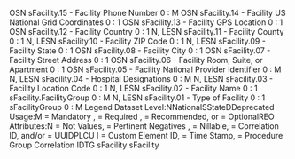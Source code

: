 

OSN
sFacility.15 - Facility Phone Number
0 : M
OSN
sFacility.14 - Facility US National Grid Coordinates
0 : 1
OSN
sFacility.13 - Facility GPS Location
0 : 1
OSN
sFacility.12 - Facility Country
0 : 1
N, LESN
sFacility.11 - Facility County
0 : 1
N, LESN
sFacility.10 - Facility ZIP Code
0 : 1
N, LESN
sFacility.09 - Facility State
0 : 1
OSN
sFacility.08 - Facility City
0 : 1
OSN
sFacility.07 - Facility Street Address
0 : 1
OSN
sFacility.06 - Facility Room, Suite, or Apartment
0 : 1
OSN
sFacility.05 - Facility National Provider Identifier
0 : M
N, LESN
sFacility.04 - Hospital Designations
0 : M
N, LESN
sFacility.03 - Facility Location Code
0 : 1
N, LESN
sFacility.02 - Facility Name
0 : 1
sFacility.FacilityGroup
0 : M
N, LESN
sFacility.01 - Type of Facility
0 : 1
sFacilityGroup
0 : M
Legend
Dataset Level:NNationalSStateDDeprecated
Usage:M = Mandatory ,  = Required ,  = Recommended, or  = OptionalREO
Attributes:N = Not Values,  = Pertinent Negatives ,  = Nillable,  = Correlation ID, and/or  = UUIDPLCU
I = Custom Element ID,  = Time Stamp,  = Procedure Group Correlation IDTG
sFacility
sFacility